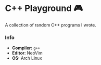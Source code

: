 # C++ Playground 🎮
A collection of random C++ programs I wrote.

### Info
- **Compiler:** `g++`
- **Editor:** NeoVim
- **OS:** Arch Linux
